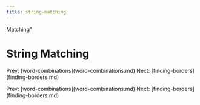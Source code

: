 ```yaml
---
title: string-matching
---
```


Matching\"

# String Matching

Prev: \[word-combinations](word-combinations.md)
Next: \[finding-borders](finding-borders.md)

Prev: \[word-combinations](word-combinations.md)
Next: \[finding-borders](finding-borders.md)
